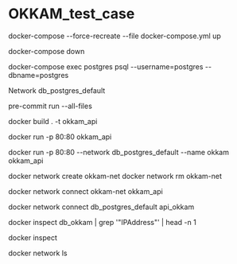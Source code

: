 # OKKAM_test_case

docker-compose --force-recreate --file docker-compose.yml up 

docker-compose down



docker-compose exec postgres psql --username=postgres --dbname=postgres

Network db_postgres_default 

pre-commit run --all-files

docker build . -t okkam_api  

docker run -p 80:80 okkam_api  

docker run -p 80:80 --network db_postgres_default --name okkam okkam_api

docker network create okkam-net
docker network rm okkam-net    

docker network connect okkam-net okkam_api

docker network connect db_postgres_default api_okkam


docker inspect db_okkam | grep '"IPAddress"' | head -n 1

docker inspect <containerNameOrId>

docker network ls
